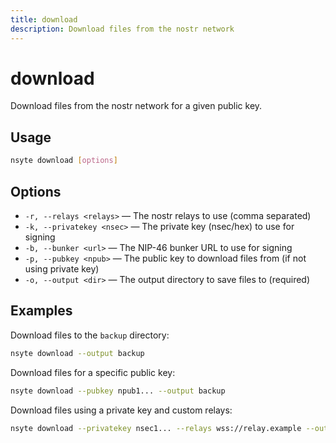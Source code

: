 ```yaml
---
title: download
description: Download files from the nostr network
---
```


# download

Download files from the nostr network for a given public key.

## Usage

```bash
nsyte download [options]
```

## Options

- `-r, --relays <relays>` — The nostr relays to use (comma separated)
- `-k, --privatekey <nsec>` — The private key (nsec/hex) to use for signing
- `-b, --bunker <url>` — The NIP-46 bunker URL to use for signing
- `-p, --pubkey <npub>` — The public key to download files from (if not using private key)
- `-o, --output <dir>` — The output directory to save files to (required)

## Examples

Download files to the `backup` directory:

```bash
nsyte download --output backup
```

Download files for a specific public key:

```bash
nsyte download --pubkey npub1... --output backup
```

Download files using a private key and custom relays:

```bash
nsyte download --privatekey nsec1... --relays wss://relay.example --output backup
```
